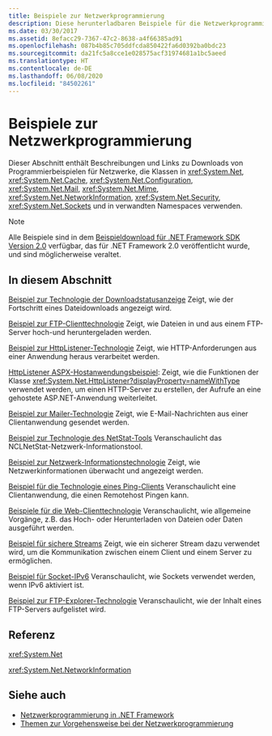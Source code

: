 ```yaml
---
title: Beispiele zur Netzwerkprogrammierung
description: Diese herunterladbaren Beispiele für die Netzwerkprogrammierung können Sie für System.Net-Klassen und erweiterte Klassen (.NET Framework) verwenden.
ms.date: 03/30/2017
ms.assetid: 8efacc29-7367-47c2-8638-a4f66385ad91
ms.openlocfilehash: 087b4b85c705ddfcda850422fa6d0392ba0bdc23
ms.sourcegitcommit: da21fc5a8cce1e028575acf31974681a1bc5aeed
ms.translationtype: HT
ms.contentlocale: de-DE
ms.lasthandoff: 06/08/2020
ms.locfileid: "84502261"
---
```

# <a name="network-programming-samples"></a>Beispiele zur Netzwerkprogrammierung
Dieser Abschnitt enthält Beschreibungen und Links zu Downloads von Programmierbeispielen für Netzwerke, die Klassen in <xref:System.Net>, <xref:System.Net.Cache>, <xref:System.Net.Configuration>, <xref:System.Net.Mail>, <xref:System.Net.Mime>, <xref:System.Net.NetworkInformation>, <xref:System.Net.Security>, <xref:System.Net.Sockets> und in verwandten Namespaces verwenden.
  
> [!NOTE]
> Alle Beispiele sind in dem [Beispieldownload für .NET Framework SDK Version 2.0](https://www.microsoft.com/download/confirmation.aspx?id=22181) verfügbar, das für .NET Framework 2.0 veröffentlicht wurde, und sind möglicherweise veraltet.

## <a name="in-this-section"></a>In diesem Abschnitt  
 [Beispiel zur Technologie der Downloadstatusanzeige](https://docs.microsoft.com/previous-versions/dotnet/netframework-3.0/t8w6294a(v=vs.85))  
 Zeigt, wie der Fortschritt eines Dateidownloads angezeigt wird.  
  
 [Beispiel zur FTP-Clienttechnologie](https://docs.microsoft.com/previous-versions/dotnet/netframework-3.0/b7810t5c(v=vs.85))  
 Zeigt, wie Dateien in und aus einem FTP-Server hoch-und heruntergeladen werden.  
  
 [Beispiel zur HttpListener-Technologie](https://docs.microsoft.com/previous-versions/dotnet/netframework-3.0/y7cbb2y2(v=vs.85))  
 Zeigt, wie HTTP-Anforderungen aus einer Anwendung heraus verarbeitet werden.  

 [HttpListener ASPX-Hostanwendungsbeispiel](https://docs.microsoft.com/previous-versions/visualstudio/visual-studio-2008/dd767375(v%3dvs.90)): Zeigt, wie die Funktionen der Klasse <xref:System.Net.HttpListener?displayProperty=nameWithType> verwendet werden, um einen HTTP-Server zu erstellen, der Aufrufe an eine gehostete ASP.NET-Anwendung weiterleitet.
  
 [Beispiel zur Mailer-Technologie](https://docs.microsoft.com/previous-versions/dotnet/netframework-3.0/whw7xbk2(v=vs.85))  
 Zeigt, wie E-Mail-Nachrichten aus einer Clientanwendung gesendet werden.  
  
 [Beispiel zur Technologie des NetStat-Tools](https://docs.microsoft.com/previous-versions/dotnet/netframework-3.0/ks32hs88(v=vs.85))  
 Veranschaulicht das NCLNetStat-Netzwerk-Informationstool.  
  
 [Beispiel zur Netzwerk-Informationstechnologie](https://docs.microsoft.com/previous-versions/dotnet/netframework-3.0/2xatedhd(v=vs.85))  
 Zeigt, wie Netzwerkinformationen überwacht und angezeigt werden.  
  
 [Beispiel für die Technologie eines Ping-Clients](https://docs.microsoft.com/previous-versions/dotnet/netframework-3.0/5253acs7(v=vs.85))  
 Veranschaulicht eine Clientanwendung, die einen Remotehost Pingen kann.  
  
 [Beispiele für die Web-Clienttechnologie](https://docs.microsoft.com/previous-versions/dotnet/netframework-3.0/fxk992zc(v=vs.85))  
 Veranschaulicht, wie allgemeine Vorgänge, z.B. das Hoch- oder Herunterladen von Dateien oder Daten ausgeführt werden.  
  
 [Beispiel für sichere Streams](https://docs.microsoft.com/previous-versions/dotnet/netframework-3.0/ms180980(v=vs.85))  
 Zeigt, wie ein sicherer Stream dazu verwendet wird, um die Kommunikation zwischen einem Client und einem Server zu ermöglichen.  
  
 [Beispiel für Socket-IPv6](https://docs.microsoft.com/previous-versions/dotnet/netframework-3.0/ms180981(v=vs.85))  
 Veranschaulicht, wie Sockets verwendet werden, wenn IPv6 aktiviert ist.  
  
 [Beispiel zur FTP-Explorer-Technologie](https://docs.microsoft.com/previous-versions/dotnet/netframework-3.0/ms233623(v=vs.85))  
 Veranschaulicht, wie der Inhalt eines FTP-Servers aufgelistet wird.  

## <a name="reference"></a>Referenz  
 <xref:System.Net>  
  
 <xref:System.Net.NetworkInformation>  
  
## <a name="see-also"></a>Siehe auch

- [Netzwerkprogrammierung in .NET Framework](index.md)
- [Themen zur Vorgehensweise bei der Netzwerkprogrammierung](network-programming-how-to-topics.md)

